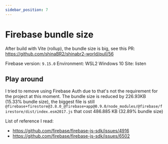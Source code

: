 ```yaml
---
sidebar_position: 7
---
```


# Firebase bundle size

After build with Vite (rollup), the bundle size is big, see this PR: https://github.com/shinaBR2/shinabr2-world/pull/56

Firebase version: `9.15.0`
Environment: WSL2 Windows 10
Site: listen

## Play around

I tried to remove using Firebase Auth due to that's not the requirement for the project at this moment. The bundle size is reduced by 226.93KB (15.33% bundle size), the biggest file is still `@firebase+firestore@3.8.0_@firebase+app@0.9.0/node_modules/@firebase/firestore/dist/index.esm2017.js` that cost 486.885 KB (32.89% bundle size)

List of reference I read:

- https://github.com/firebase/firebase-js-sdk/issues/4916
- https://github.com/firebase/firebase-js-sdk/issues/6502
